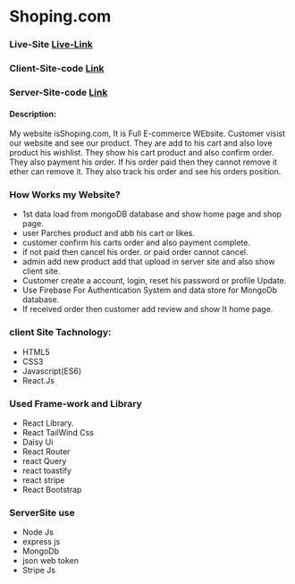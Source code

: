 # Shoping.com

### Live-Site [Live-Link](https://shopping-early.web.app/)
### Client-Site-code [Link](https://github.com/Abdur-Rahman-Argon/Shoping.com)
### Server-Site-code [Link](https://github.com/Abdur-Rahman-Argon/shoping-server)



#### Description:

My website isShoping.com, It is Full E-commerce WEbsite. Customer visist our website and see our product. They are add to his cart and also love product his wishlist. They show his cart product and also confirm order. They also payment his order. If his order paid then they cannot remove it ether can remove it. They also track his order and see his orders position.

### How Works my Website?
- 1st data load from mongoDB database and  show home page and shop page.
- user Parches product and  abb his cart or likes.
- customer confirm his carts order and also payment complete.
- if not paid then cancel his order. or paid order cannot cancel.
- admin add new product add that upload in  server site and also show client site.
- Customer create a account, login, reset his password or profile Update.
- Use Firebase For Authentication System and data store for MongoDb database.
- If received order then customer add review and show It home page.

### client Site Tachnology:
- HTML5
- CSS3
- Javascript(ES6)
- React.Js

### Used Frame-work and Library
- React Library.
- React TailWind Css
- Daisy Ui
- React Router
- react Query
- react toastify
- react stripe
- React Bootstrap

### ServerSite use
- Node Js
- express js
- MongoDb
- json web token
- Stripe Js
